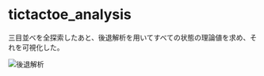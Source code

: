 # tictactoe_analysis
三目並べを全探索したあと、後退解析を用いてすべての状態の理論値を求め、それを可視化した。

![後退解析](result/tic_tac_toe_retrograde_analysis__crop.gif)